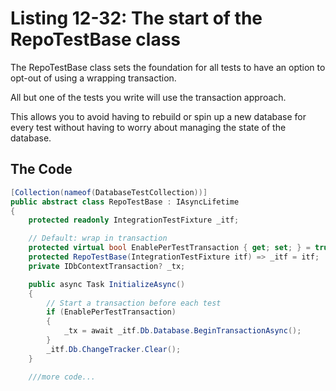 # Listing 12-32: The start of the RepoTestBase class

The RepoTestBase class sets the foundation for all tests to have an option to opt-out of using a wrapping transaction.

All but one of the tests you write will use the transaction approach.

This allows you to avoid having to rebuild or spin up a new database for every test without having to worry about managing the state of the database.


## The Code

```cs
[Collection(nameof(DatabaseTestCollection))]
public abstract class RepoTestBase : IAsyncLifetime
{
    protected readonly IntegrationTestFixture _itf;

    // Default: wrap in transaction
    protected virtual bool EnablePerTestTransaction { get; set; } = true;
    protected RepoTestBase(IntegrationTestFixture itf) => _itf = itf;
    private IDbContextTransaction? _tx;

    public async Task InitializeAsync()
    {
        // Start a transaction before each test
        if (EnablePerTestTransaction)
        {
            _tx = await _itf.Db.Database.BeginTransactionAsync();
        }
        _itf.Db.ChangeTracker.Clear();
    }

    ///more code...
```